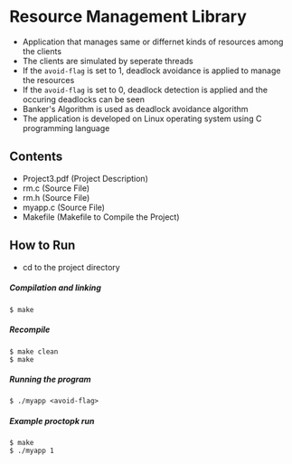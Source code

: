 # Resource Management Library

- Application that manages same or differnet kinds of resources among the clients
- The clients are simulated by seperate threads
- If the `avoid-flag` is set to 1, deadlock avoidance is applied to manage the resources
- If the `avoid-flag` is set to 0, deadlock detection is applied and the occuring deadlocks can be seen
- Banker's Algorithm is used as deadlock avoidance algorithm
- The application is developed on Linux operating system using C programming language

## Contents

- Project3.pdf (Project Description)
- rm.c (Source File)
- rm.h (Source File)
- myapp.c (Source File)
- Makefile (Makefile to Compile the Project)

## How to Run

- cd to the project directory

##### Compilation and linking

```
$ make
```

##### Recompile

```
$ make clean
$ make
```

##### Running the program

```
$ ./myapp <avoid-flag>
```

##### Example proctopk run

```
$ make
$ ./myapp 1
```
